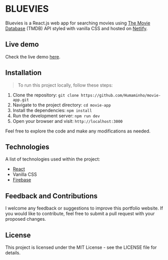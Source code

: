 # BLUEVIES

Bluevies is a React.js web app for searching movies using [The Movie Database](https://www.themoviedb.org/) (TMDB) API styled with vanilla CSS and hosted on [Netlify](https://www.netlify.com/).

## Live demo
Check the live demo [here](https://bluevies.netlify.app/).

## Installation
> To run this project locally, follow these steps:

1. Clone the repository: `git clone https://github.com/Humaminho/movie-app.git`
2. Navigate to the project directory: `cd movie-app`
2. Install the dependencies: `npm install`
3. Run the development server: `npm run dev`
4. Open your browser and visit: `http://localhost:3000`

Feel free to explore the code and make any modifications as needed.

## Technologies

A list of technologies used within the project:
* [React](https://react.dev/)
* Vanilla CSS
* [Firebase](https://firebase.google.com/)

## Feedback and Contributions

I welcome any feedback or suggestions to improve this portfolio website. If you would like to contribute, feel free to submit a pull request with your proposed changes.

## License

This project is licensed under the MIT License - see the LICENSE file for details.
